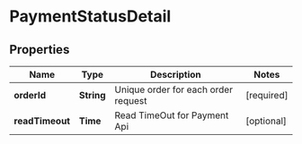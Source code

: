 # PaymentStatusDetail

## Properties
Name | Type | Description | Notes
------------ | ------------- | ------------- | -------------
**orderId** | **String** | Unique order for each order request  |  [required]
**readTimeout** | **Time** | Read TimeOut for Payment Api |  [optional]



